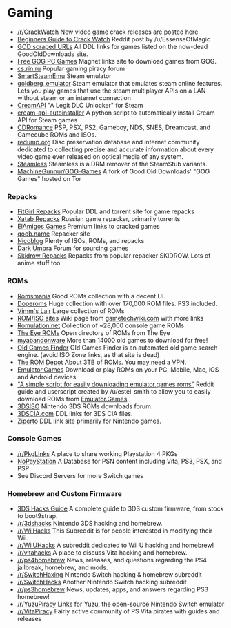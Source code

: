 # Gaming

* [/r/CrackWatch](https://reddit.com/r/CrackWatch/)  New video game crack releases are posted here
* [Beginners Guide to Crack Watch](https://www.reddit.com/r/CrackWatch/comments/a7l141/crack\_watch\_beginners\_guide\_to\_crack\_watch/) Reddit post by /u/EssenseOfMagic
* [GOD scraped URLs](https://drive.google.com/file/d/17MB0gCcCMr3QqE\_CgJkaxmdXtZk61TdZ/view) All DDL links for games listed on the now-dead GoodOldDownloads site.
* [Free GOG PC Games](http://freegogpcgames.com/) Magnet links site to download games from GOG.
* [cs.rin.ru](https://cs.rin.ru/) Popular gaming piracy forum
* [SmartSteamEmu](https://github.com/MAXBURAOT/SmartSteamEmu) Steam emulator
* [goldberg\_emulator](https://gitlab.com/Mr\_Goldberg/goldberg\_emulator) Steam emulator that emulates steam online features. Lets you play games that use the steam multiplayer APIs on a LAN without steam or an internet connection
* [CreamAPI](https://cs.rin.ru/forum/viewtopic.php?t=70576) "A Legit DLC Unlocker" for Steam
* [cream-api-autoinstaller](https://github.com/Douile/cream-api-autoinstaller) A python script to automatically install Cream API for Steam games
* [CDRomance](https://cdromance.com/) PSP, PSX, PS2, Gameboy, NDS, SNES, Dreamcast, and Gamecube ROMs and ISOs.
* [redump.org](http://redump.org/) Disc preservation database and internet community dedicated to collecting precise and accurate information about every video game ever released on optical media of any system.
* [Steamless](https://github.com/atom0s/Steamless) Steamless is a DRM remover of the SteamStub variants.
* [MachineGunnur/GOG-Games](https://github.com/MachineGunnur/GOG-Games) A fork of Good Old Downloads' "GOG Games" hosted on Tor

### Repacks

* [FitGirl Repacks](http://fitgirl-repacks.site/)  Popular DDL and torrent site for game repacks
* [Xatab Repacks](https://xatab-repack.net) Russian game repacker, primarily torrents
* [ElAmigos Games](https://www.elamigos-games.com/) Premium links to cracked games
* [qoob.name](http://qoob.name/) Repacker site
* [Nicoblog](https://nicoblog.org/) Plenty of ISOs, ROMs, and repacks
* [Dark Umbra](https://darkumbra.net/) Forum for sourcing games
* [Skidrow Repacks](https://skidrowrepacks.com/) Repacks from popular repacker SKIDROW. Lots of anime stuff too

### ROMs

* [Romsmania](https://romsmania.cc/) Good ROMs collection with a decent UI.
* [Doperoms](https://www.doperoms.com/) Huge collection with over 170,000 ROM files. PS3 included.
* [Vimm's Lair](https://vimm.net/?p=vault) Large collection of ROMs
* [ROM/ISO sites](http://emulation.gametechwiki.com/index.php/ROM\_%26\_ISO\_Sites) Wiki page from [gametechwiki.com](http://gametechwiki.com) with more links
* [Romulation.net](https://www.romulation.net/) Collection of \~28,000 console game ROMs
* [The Eye ROMs](http://the-eye.eu/public/rom/) Open directory of ROMs from The Eye
* [myabandonware](https://www.myabandonware.com/) More than 14000 old games to download for free!
* [Old Games Finder](http://www.oldgamesfinder.com/) Old Games Finder is an automated old game search engine. (avoid ISO Zone links, as that site is dead)
* [The ROM Depot](https://theromdepot.com/roms/) About 3TB of ROMs. You may need a VPN.
* [Emulator.Games](https://emulator.games/) Download or play ROMs on your PC, Mobile, Mac, iOS and Android devices.
* ["A simple script for easily downloading emulator.games roms"](https://www.reddit.com/r/Piracy/comments/aytutr/a\_simple\_script\_for\_easily\_downloading/) Reddit guide and userscript created by /u/estel\_smith to allow you to easily download ROMs from [Emulator.Games](http://emulator.games).
* [3DSISO](http://www.3dsiso.com/) Nintendo 3DS ROMs downloads forum.
* [3DSCIA.com](https://www.3dscia.com/) DDL links for 3DS CIA files.
* [Ziperto](https://www.ziperto.com/nintendo/3ds-roms/3ds-cia/) DDL link site primarily for Nintendo games.

### Console Games

* [/r/PkgLinks](https://www.reddit.com/r/PkgLinks/) A place to share working Playstation 4 PKGs
* [NoPayStation](https://nopaystation.com) A Database for PSN content including Vita, PS3, PSX, and PSP
* See Discord Servers for more Switch games

### Homebrew and Custom Firmware

* [3DS Hacks Guide](https://3ds.hacks.guide/) A complete guide to 3DS custom firmware, from stock to boot9strap.
* [/r/3dshacks](https://www.reddit.com/r/3dshacks) Nintendo 3DS hacking and homebrew.
* [/r/WiiHacks](https://www.reddit.com/r/WiiHacks/) This Subreddit is for people interested in modifying their Wii.
* [/r/WiiUHacks](https://www.reddit.com/r/WiiUHacks) A subreddit dedicated to Wii U hacking and homebrew!
* [/r/vitahacks](https://www.reddit.com/r/vitahacks/) A place to discuss Vita hacking and homebrew.
* [/r/ps4homebrew](https://www.reddit.com/r/ps4homebrew) News, releases, and questions regarding the PS4 jailbreak, homebrew, and mods.
* [/r/SwitchHaxing](https://www.reddit.com/r/SwitchHaxing) Nintendo Switch hacking & homebrew subreddit
* [/r/SwitchHacks](https://www.reddit.com/r/SwitchHacks) Another Nintendo Switch hacking subreddit
* [/r/ps3homebrew](https://www.reddit.com/r/ps3homebrew/) News, updates, apps, and answers regarding PS3 homebrew!
* [/r/YuzuPiracy](https://www.reddit.com/r/YuzuPiracy) Links for Yuzu, the open-source Nintendo Switch emulator
* [/r/VitaPiracy](https://www.reddit.com/r/VitaPiracy/) Fairly active community of PS Vita pirates with guides and releases
